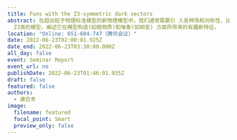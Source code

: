 ```yaml
---
title: Funs with the Z3-symmetric dark sectors
abstract: 在超出粒子物理标准模型的新物理模型中，我们通常需要引 入各种场和对称性，比如常见的Z2离散对称性。本报告将聚焦于
  Z3类的模型，阐述它在模型构造(如暗物质)和唯象(如相变) 方面所带来的有趣新特征。
location: "Online: 651-604-747（腾讯会议）"
date: 2022-06-23T02:00:01.925Z
date_end: 2022-06-23T03:30:00.000Z
all_day: false
event: Seminar Report
event_url: no
publishDate: 2022-06-23T01:46:01.935Z
draft: false
featured: false
authors:
  - 康召丰
image:
  filename: featured
  focal_point: Smart
  preview_only: false
---
```

